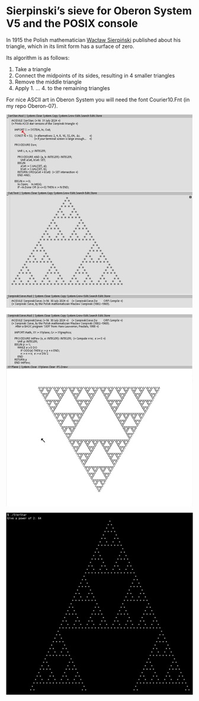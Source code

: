 # Sierpinski’s sieve for Oberon System V5 and the POSIX console

In 1915 the Polish mathematician [Wacław Sierpiński](https://mathshistory.st-andrews.ac.uk/Biographies/Sierpinski/) published about his triangle, which in its limit form has a surface of zero. 

Its algorithm is as follows:
1. Take a triangle
2. Connect the midpoints of its sides, resulting in 4 smaller triangles
3. Remove the middle triangle
4. Apply 1. … 4. to the remaining triangles

For nice ASCII art in Oberon System you will need the font Courier10.Fnt (in my repo Oberon-07).

![](SierStar.png)

![](SierSieve.png)

![](SierStar2.png)
